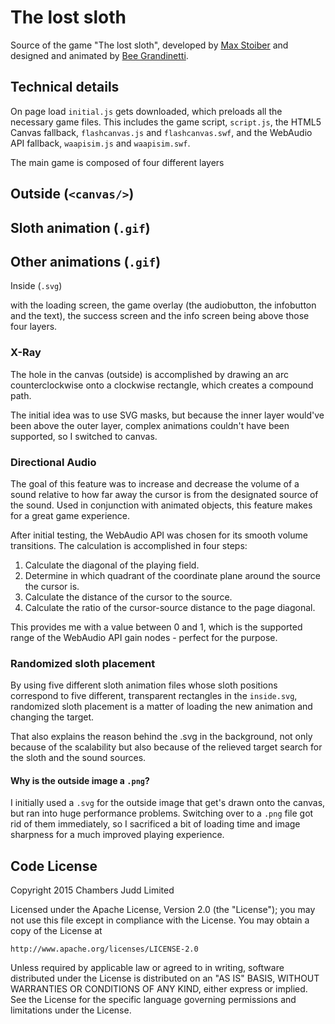 # The lost sloth

Source of the game "The lost sloth", developed by [Max Stoiber](http://mxs.is/@) and designed and animated by [Bee Grandinetti](https://www.behance.net/grandinetti).

## Technical details

On page load `initial.js` gets downloaded, which preloads all the necessary game files. This includes the game script, `script.js`, the HTML5 Canvas fallback, `flashcanvas.js` and `flashcanvas.swf`, and the WebAudio API fallback, `waapisim.js` and `waapisim.swf`.

The main game is composed of four different layers

Outside (`<canvas/>`)
----
Sloth animation (`.gif`)
----
Other animations (`.gif`)
----
Inside (`.svg`)

with the loading screen, the game overlay (the audiobutton, the infobutton and the text), the success screen and the info screen being above those four layers.

### X-Ray

The hole in the canvas (outside) is accomplished by drawing an arc counterclockwise onto a clockwise rectangle, which creates a compound path.

The initial idea was to use SVG masks, but because the inner layer would've been above the outer layer, complex animations couldn't have been supported, so I switched to canvas.

### Directional Audio

The goal of this feature was to increase and decrease the volume of a sound relative to how far away the cursor is from the designated source of the sound. Used in conjunction with animated objects, this feature makes for a great game experience.

After initial testing, the WebAudio API was chosen for its smooth volume transitions. The calculation is accomplished in four steps:

1) Calculate the diagonal of the playing field.
2) Determine in which quadrant of the coordinate plane around the source the cursor is.
3) Calculate the distance of the cursor to the source.
4) Calculate the ratio of the cursor-source distance to the page diagonal.

This provides me with a value between 0 and 1, which is the supported range of the WebAudio API gain nodes - perfect for the purpose.

### Randomized sloth placement

By using five different sloth animation files whose sloth positions correspond to five different, transparent rectangles in the `inside.svg`, randomized sloth placement is a matter of loading the new animation and changing the target.

That also explains the reason behind the .svg in the background, not only because of the scalability but also because of the relieved target search for the sloth and the sound sources.

#### Why is the outside image a `.png`?

I initially used a `.svg` for the outside image that get's drawn onto the canvas, but ran into huge performance problems. Switching over to a `.png` file got rid of them immediately, so I sacrificed a bit of loading time and image sharpness for a much improved playing experience.

## Code License

Copyright 2015 Chambers Judd Limited

Licensed under the Apache License, Version 2.0 (the "License");
you may not use this file except in compliance with the License.
You may obtain a copy of the License at

    http://www.apache.org/licenses/LICENSE-2.0

Unless required by applicable law or agreed to in writing, software
distributed under the License is distributed on an "AS IS" BASIS,
WITHOUT WARRANTIES OR CONDITIONS OF ANY KIND, either express or implied.
See the License for the specific language governing permissions and
limitations under the License.